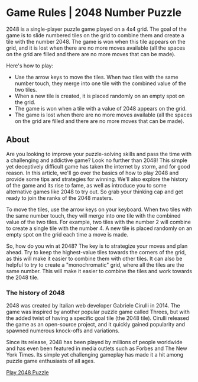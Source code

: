 Game Rules | 2048 Number Puzzle
===============================

2048 is a single-player puzzle game played on a 4x4 grid. The goal of the game is to slide numbered tiles on the grid to combine them and create a tile with the number 2048. The game is won when this tile appears on the grid, and it is lost when there are no more moves available (all the spaces on the grid are filled and there are no more moves that can be made).

Here's how to play:

*   Use the arrow keys to move the tiles. When two tiles with the same number touch, they merge into one tile with the combined value of the two tiles.
*   When a new tile is created, it is placed randomly on an empty spot on the grid.
*   The game is won when a tile with a value of 2048 appears on the grid.
*   The game is lost when there are no more moves available (all the spaces on the grid are filled and there are no more moves that can be made).

About
-----

Are you looking to improve your puzzle-solving skills and pass the time with a challenging and addictive game? Look no further than 2048! This simple yet deceptively difficult game has taken the internet by storm, and for good reason. In this article, we'll go over the basics of how to play 2048 and provide some tips and strategies for winning. We'll also explore the history of the game and its rise to fame, as well as introduce you to some alternative games like 2048 to try out. So grab your thinking cap and get ready to join the ranks of the 2048 masters.

To move the tiles, use the arrow keys on your keyboard. When two tiles with the same number touch, they will merge into one tile with the combined value of the two tiles. For example, two tiles with the number 2 will combine to create a single tile with the number 4. A new tile is placed randomly on an empty spot on the grid each time a move is made.

So, how do you win at 2048? The key is to strategize your moves and plan ahead. Try to keep the highest-value tiles towards the corners of the grid, as this will make it easier to combine them with other tiles. It can also be helpful to try to create a "monochromatic" grid, where all the tiles are the same number. This will make it easier to combine the tiles and work towards the 2048 tile.

### The history of 2048

2048 was created by Italian web developer Gabriele Cirulli in 2014. The game was inspired by another popular puzzle game called Threes, but with the added twist of having a specific goal tile (the 2048 tile). Cirulli released the game as an open-source project, and it quickly gained popularity and spawned numerous knock-offs and variations.

Since its release, 2048 has been played by millions of people worldwide and has even been featured in media outlets such as Forbes and The New York Times. Its simple yet challenging gameplay has made it a hit among puzzle game enthusiasts of all ages.

[Play 2048 Puzzle](https://play.google.com/store/apps/details?id=site.z3w.numberPuzzle)
